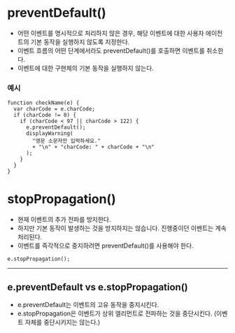 # preventDefault()
- 어떤 이벤트를 명시적으로 처리하지 않은 경우, 해당 이벤트에 대한 사용자 에이전트의 기본 동작을 실행하지 않도록 지정한다.
- 이벤트 흐름의 어떤 단계에서라도 preventDefault()를 호출하면 이벤트를 취소한다.
- 이벤트에 대한 구현체의 기본 동작을 실행하지 않는다.
  
### 예시
```
function checkName(e) {
  var charCode = e.charCode;
  if (charCode != 0) {
    if (charCode < 97 || charCode > 122) {
      e.preventDefault();
      displayWarning(
        "영문 소문자만 입력하세요."
        + "\n" + "charCode: " + charCode + "\n"
      );
    }
  }
}
```
# stopPropagation()
- 현재 이벤트의 추가 전파를 방지한다.
- 하지만 기본 동작이 발생하는 것을 방지하지는 않습니다. 진행중이던 이벤트는 계속 처리된다.
- 이벤트를 즉각적으로 중지하려면 preventDefault()를 사용해야 한다.
  
```
e.stopPropagation();
```
***
## e.preventDefault vs e.stopPropagation()
- e.preventDefault는 이벤트의 고유 동작을 중지시킨다.
- e.stopPropagation은 이벤트가 상위 엘리먼트로 전파하는 것을 중단시킨다. (이벤트 자체를 중단시키지는 않는다.)
